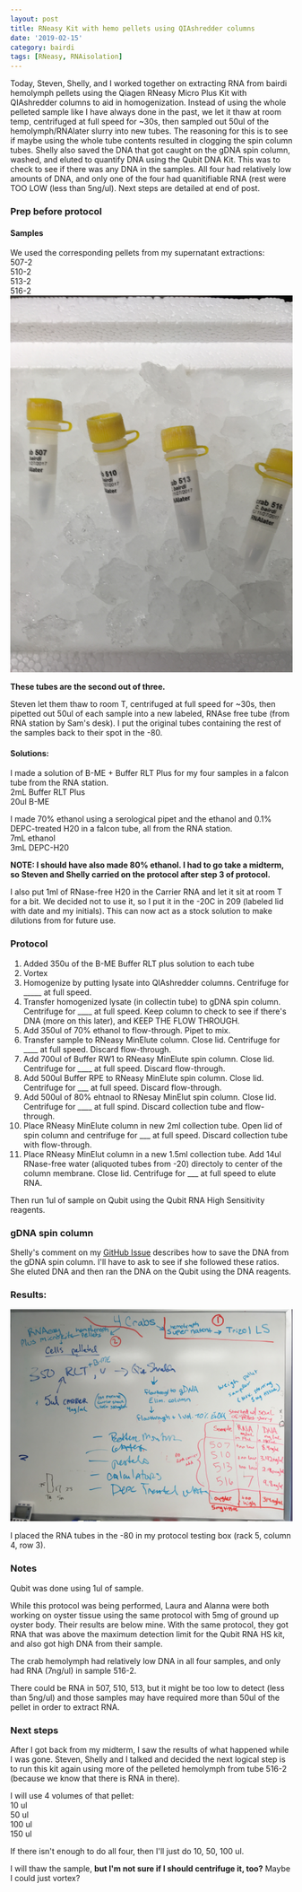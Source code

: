 ```yaml
---
layout: post
title: RNeasy Kit with hemo pellets using QIAshredder columns
date: '2019-02-15'
category: bairdi
tags: [RNeasy, RNAisolation]
---
```

Today, Steven, Shelly, and I worked together on extracting RNA from bairdi hemolymph pellets using the Qiagen RNeasy Micro Plus Kit with QIAshredder columns to aid in homogenization. Instead of using the whole pelleted sample like I have always done in the past, we let it thaw at room temp, centrifuged at full speed for ~30s, then sampled out 50ul of the hemolymph/RNAlater slurry into new tubes. The reasoning for this is to see if maybe using the whole tube contents resulted in clogging the spin column tubes. Shelly also saved the DNA that got caught on the gDNA spin column, washed, and eluted to quantify DNA using the Qubit DNA Kit. This was to check to see if there was any DNA in the samples. All four had relatively low amounts of DNA, and only one of the four had quanitifiable RNA (rest were TOO LOW (less than 5ng/ul). Next steps are detailed at end of post. 

### Prep before protocol
#### Samples
We used the corresponding pellets from my supernatant extractions:     
507-2       
510-2      
513-2      
516-2     
![img](../notebook-images/02152019-RNeasy-QIAshredder/samples.JPG)

**These tubes are the second out of three.**

Steven let them thaw to room T, centrifuged at full speed for ~30s, then pipetted out 50ul of each sample into a new labeled, RNAse free tube (from RNA station by Sam's desk). I put the original tubes containing the rest of the samples back to their spot in the -80.      

#### Solutions:    
I made a solution of B-ME + Buffer RLT Plus for my four samples in a falcon tube from the RNA station.      
2mL Buffer RLT Plus      
20ul B-ME        

I made 70% ethanol using a serological pipet and the ethanol and 0.1% DEPC-treated H20 in a falcon tube, all from the RNA station.       
7mL ethanol      
3mL DEPC-H20      

**NOTE: I should have also made 80% ethanol. I had to go take a midterm, so Steven and Shelly carried on the protocol after step 3 of protocol.**

I also put 1ml of RNase-free H20 in the Carrier RNA and let it sit at room T for a bit. We decided not to use it, so I put it in the -20C in 209 (labeled lid with date and my initials). This can now act as a stock solution to make dilutions from for future use.    

### Protocol
1. Added 350u of the B-ME Buffer RLT plus solution to each tube
2. Vortex
3. Homogenize by putting lysate into QIAshredder columns. Centrifuge for _____ at full speed. 
4. Transfer homogenized lysate (in collectin tube) to gDNA spin column. Centrifuge for ____ at full speed. Keep column to check to see if there's DNA (more on this later), and KEEP THE FLOW THROUGH. 
5. Add 350ul of 70% ethanol to flow-through. Pipet to mix.
6. Transfer sample to RNeasy MinElute column. Close lid. Centrifuge for ____ at full speed. Discard flow-through.
7. Add 700ul of Buffer RW1 to RNeasy MinElute spin column. Close lid. Centrifuge for ____ at full speed. Discard flow-through.
8. Add 500ul Buffer RPE to RNeasy MinElute spin column. Close lid. Centrifuge for ___ at full speed. Discard flow-through. 
9. Add 500ul of 80% ehtnaol to RNesay MinElut spin column. Close lid. Centrifuge for ____ at full spind. Discard collection tube and flow-through. 
10. Place RNeasy MinElute column in new 2ml collection tube. Open lid of spin column and centrifuge for ___ at full speed. Discard collection tube with flow-through. 
11. Place RNeasy MinElut column in a new 1.5ml collection tube. Add 14ul RNase-free water (aliquoted tubes from -20) directoly to center of the column membrane. Close lid. Centrifuge for ___ at full speed to elute RNA. 

Then run 1ul of sample on Qubit using the Qubit RNA High Sensitivity reagents. 

### gDNA spin column
Shelly's comment on my [GitHub Issue](https://github.com/RobertsLab/resources/issues/577) describes how to save the DNA from the gDNA spin column. I'll have to ask to see if she followed these ratios. She eluted DNA and then ran the DNA on the Qubit using the DNA reagents. 

### Results:   
![img](../notebook-images/02152019-RNeasy-QIAshredder/whiteboard.JPG)

I placed the RNA tubes in the -80 in my protocol testing box (rack 5, column 4, row 3). 

### Notes
Qubit was done using 1ul of sample. 

While this protocol was being performed, Laura and Alanna were both working on oyster tissue using the same protocol with 5mg of ground up oyster body. Their results are below mine. With the same protocol, they got RNA that was above the maximum detection limit for the Qubit RNA HS kit, and also got high DNA from their sample. 

The crab hemolymph had relatively low DNA in all four samples, and only had RNA (7ng/ul) in sample 516-2. 

There could be RNA in 507, 510, 513, but it might be too low to detect (less than 5ng/ul) and those samples may have required more than 50ul of the pellet in order to extract RNA. 

### Next steps
After I got back from my midterm, I saw the results of what happened while I was gone. Steven, Shelly and I talked and decided the next logical step is to run this kit again using more of the pelleted hemolymph from tube 516-2 (because we know that there is RNA in there). 

I will use 4 volumes of that pellet:    
10 ul    
50 ul    
100 ul    
150 ul    

If there isn't enough to do all four, then I'll just do 10, 50, 100 ul. 

I will thaw the sample, **but I'm not sure if I should centrifuge it, too?** Maybe I could just vortex? 
